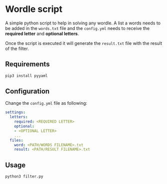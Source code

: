 # Wordle script

A simple python script to help in solving any wordle.
A list a words needs to be added in the `words.txt` file and the `config.yml` needs to receive the **required letter** and **optional letters**.

Once the script is executed it will generate the `result.txt` file with the result of the filter.


## Requirements

```bash
pip3 install pyyaml
```

## Configuration

Change the `config.yml` file as following:

``` yaml
settings:
  letters:
    required: <REQUIRED LETTER>
    optional:
    - <OPTIONAL LETTER>
    ...
  files:
    word: <PATH/WORDS FILENAME>.txt
    result: <PATH/RESULT FILENAME>.txt
```

## Usage

```bash
python3 filter.py
```